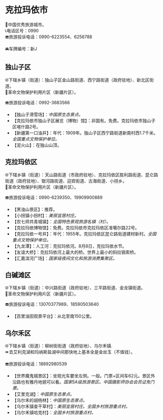 # 克拉玛依市  
🏅中国优秀旅游城市。  
📞电话区号：0990  
☎️旅游投诉电话：0990-6223554、6256788  
  
🚘车牌编号：新J  

## 独山子区  
🌐下辖乡镇（街道）：独山子区金山路街道、西宁路街道（政府驻地）、新北区街道。  
🚩革命文物保护利用片区（新疆片区）。  
  
☎️旅游投诉电话：0992-3683566  
  
* 【独山子滑雪场】：*中国原生态景点。*  
* 【克拉玛依市独山子区展览（博物）馆】：非国有。免费。克拉玛依市独山子区喀什路2号。  
* 【新疆第一口油井】：年代：1909年。独山子区西宁路街道新南村西1.7千米。*全国重点文物保护单位。*  
* 【泥火山】：在独山山顶。

## 克拉玛依区  
🌐下辖乡镇（街道）：天山路街道（市政府驻地）、克拉玛依区胜利路街道、昆仑路街道（政府驻地）、银河路街道、迎宾街道、古海街道、小拐乡。  
🚩革命文物保护利用片区（新疆片区）。  
  
☎️旅游投诉电话：0990-6239350、19909900889  
  
* 【黑油山景区】：推荐。  
* 【小拐镇小拐村】：*美丽宜居村庄。*  
* 【农七师共青城镇】：*全国特色景观旅游名镇（村）。*  
* 【克拉玛依博物馆】：免费。克拉玛依市克拉玛依区准噶尔路22号。  
* 【克拉玛依一号井】：年代：1955年。克拉玛依区昆仑路街道建材新村。*全国重点文物保护单位。*  
* 【九龙潭】：人工河：克拉玛依河。8月8日，克拉玛依水节。
* 【友谊大桥】：克拉玛依河上最大的桥。世界上最小的斜拉钢索桥。  
* 【汇嘉滨河广场】：*国家级夜间文化和旅游消费集聚区。*

## 白碱滩区  
🌐下辖乡镇（街道）：中兴路街道（政府驻地）、三平路街道、金龙镇街道。  
🚩革命文物保护利用片区（新疆片区）。  
  
☎️旅游投诉电话：13070377989、18590503640  
  
* 【百里油田观景平台】：从北至南150公里。

## 乌尔禾区  
🌐下辖乡镇（街道）：柳树街街道（政府驻地）、乌尔禾镇.  
⏩去艾利克湖和玛纳斯盐湖中间那快地上基本全是金丝玉（不值钱）。  
  
☎️旅游投诉电话：18892980539  
  
* 【世界魔鬼城景区】：坐观光车要坐左侧。一般。门票+区间车62元。景区外沿路也有雅丹地貌可以看。*国家5A级旅游景区。中国摄影师协会会员证免门票。*  
* 【艾里克湖】：*中国原生态景点。*  
* 【乌尔禾的胡杨林】：*中国原生态景点。*  
* 【乌尔禾镇查干草村】：*美丽宜居村庄。全国乡村旅游重点村。*  
* 【乌尔禾镇哈克村】：*全国乡村旅游重点村。*  